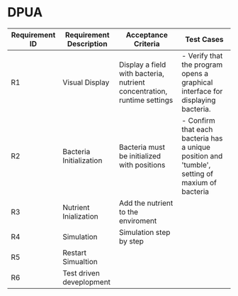 # DPUA


| Requirement ID | Requirement Description | Acceptance Criteria | Test Cases |
|----------------|-------------------------|---------------------|------------|
| R1             | Visual Display          | Display a field with bacteria, nutrient concentration, runtime settings | - Verify that the program opens a graphical interface for displaying bacteria. |
| R2             | Bacteria Initialization | Bacteria must be initialized with positions | - Confirm that each bacteria has a unique position and 'tumble', setting of maxium of bacteria|
| R3             | Nutrient Inialization   | Add the nutrient to the enviroment|
| R4             | Simulation              | Simulation step by step         |
| R5             | Restart Simualtion      |                                  |
| R6             | Test driven deveplopment |                                 |
